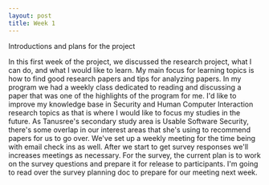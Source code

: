 ```yaml
---
layout: post
title: Week 1
---
```


Introductions and plans for the project

In this first week of the project, we discussed the research project, what I can do, and what I would like to learn. My main focus for learning topics is how to find good research papers and tips for analyzing papers. In my program we had a weekly class dedicated to reading and discussing a paper that was one of the highlights of the program for me. I'd like to improve my knowledge base in Security and Human Computer Interaction research topics as that is where I would like to focus my studies in the future. As Tanusree's secondary study area is Usable Software Security, there's some overlap in our interest areas that she's using to recommend papers for us to go over. We've set up a weekly meeting for the time being with email check ins as well. After we start to get survey responses we'll increases meetings as necessary. For the survey, the current plan is to work on the survey questions and prepare it for release to participants. I'm going to read over the survey planning doc to prepare for our meeting next week.
